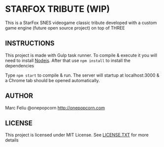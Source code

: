 # STARFOX TRIBUTE (WIP)
This is a StarFox SNES videogame classic tribute developed with a custom game engine (future open source project) on top of THREE

## INSTRUCTIONS
This project is made with Gulp task runner. To compile & execute it you will need to install [Nodejs](https://nodejs.org/en/). After that use `npm install` to install the dependencies

Type `npm start` to compile & run. The server will startup at localhost:3000 & a Chrome tab should be opened automatically. 

## AUTHOR
Marc Feliu @onepopcorn http://onepopcorn.com 

## LICENSE
This project is licensed under MIT License. See [LICENSE.TXT](./LICENSE.TXT) for more details

